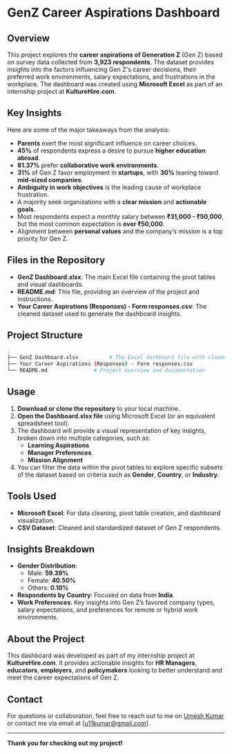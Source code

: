 # GenZ Career Aspirations Dashboard

## Overview

This project explores the **career aspirations of Generation Z** (Gen Z) based on survey data collected from **3,923 respondents**. The dataset provides insights into the factors influencing Gen Z's career decisions, their preferred work environments, salary expectations, and frustrations in the workplace. The dashboard was created using **Microsoft Excel** as part of an internship project at **KultureHire.com**.

## Key Insights

Here are some of the major takeaways from the analysis:

- **Parents** exert the most significant influence on career choices.
- **45%** of respondents express a desire to pursue **higher education abroad**.
- **81.37%** prefer **collaborative work environments**.
- **31%** of Gen Z favor employment in **startups**, with **30%** leaning toward **mid-sized companies**.
- **Ambiguity in work objectives** is the leading cause of workplace frustration.
- A majority seek organizations with a **clear mission** and **actionable goals**.
- Most respondents expect a monthly salary between **₹31,000 - ₹50,000**, but the most common expectation is **over ₹50,000**.
- Alignment between **personal values** and the company’s mission is a top priority for Gen Z.

## Files in the Repository

- **GenZ Dashboard.xlsx**: The main Excel file containing the pivot tables and visual dashboards.
- **README.md**: This file, providing an overview of the project and instructions.
- **Your Career Aspirations (Responses) - Form responses.csv**: The cleaned dataset used to generate the dashboard insights.

## Project Structure

```bash
.
├── GenZ Dashboard.xlsx          # The Excel dashboard file with cleaned dataset
├── Your Career Aspirations (Responses) - Form responses.csv                # Raw dataset 
└── README.md               # Project overview and documentation
```

## Usage

1. **Download or clone the repository** to your local machine.
2. **Open the Dashboard.xlsx file** using Microsoft Excel (or an equivalent spreadsheet tool).
3. The dashboard will provide a visual representation of key insights, broken down into multiple categories, such as:
   - **Learning Aspirations**
   - **Manager Preferences**
   - **Mission Alignment**
4. You can filter the data within the pivot tables to explore specific subsets of the dataset based on criteria such as **Gender**, **Country**, or **Industry**.

## Tools Used

- **Microsoft Excel**: For data cleaning, pivot table creation, and dashboard visualization.
- **CSV Dataset**: Cleaned and standardized dataset of Gen Z respondents.
  
## Insights Breakdown

- **Gender Distribution**:
  - Male: **59.39%**
  - Female: **40.50%**
  - Others: **0.10%**
- **Respondents by Country**: Focused on data from **India**.
- **Work Preferences**: Key insights into Gen Z’s favored company types, salary expectations, and preferences for remote or hybrid work environments.

## About the Project

This dashboard was developed as part of my internship project at **KultureHire.com**. It provides actionable insights for **HR Managers**, **educators**, **employers**, and **policymakers** looking to better understand and meet the career expectations of Gen Z. 


## Contact

For questions or collaboration, feel free to reach out to me on [Umesh Kumar](https://www.linkedin.com/in/u11kumar) or contact me via email at [u11kumar@gmail.com].

---

**Thank you for checking out my project!**

